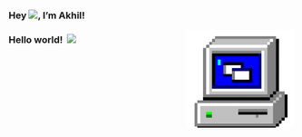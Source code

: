 ### Hey <img src="https://github.com/TheDudeThatCode/TheDudeThatCode/blob/master/Assets/Hi.gif" width="29px">, I’m Akhil! 


<img align="right" alt="PC GIF" src="https://github.com/TheDudeThatCode/TheDudeThatCode/blob/master/Assets/PC.gif" width="190" />



###  **Hello world!** &nbsp;<img src="https://github.com/TheDudeThatCode/TheDudeThatCode/blob/master/Assets/Earth.gif" width="24px">

<!---
akhil4898/akhil4898 is a ✨ special ✨ repository because its `README.md` (this file) appears on your GitHub profile.
You can click the Preview link to take a look at your changes.
--->
